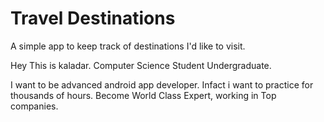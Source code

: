 # Travel Destinations

A simple app to keep track of destinations I'd like to visit.

Hey This is kaladar.
Computer Science Student Undergraduate.

I want to be advanced android app developer.
Infact i want to practice for thousands of hours.
Become World Class Expert, working in Top companies.
